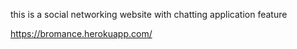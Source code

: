 this is a social networking website with chatting application feature 

https://bromance.herokuapp.com/
